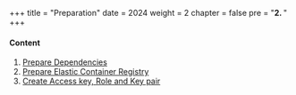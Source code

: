 +++
title = "Preparation"
date = 2024
weight = 2
chapter = false
pre = "<b>2. </b>"
+++

#### Content

1. [Prepare Dependencies](1-dependencies)
2. [Prepare Elastic Container Registry](2-ecr)
3. [Create Access key, Role and Key pair](3-aws-preparation)
